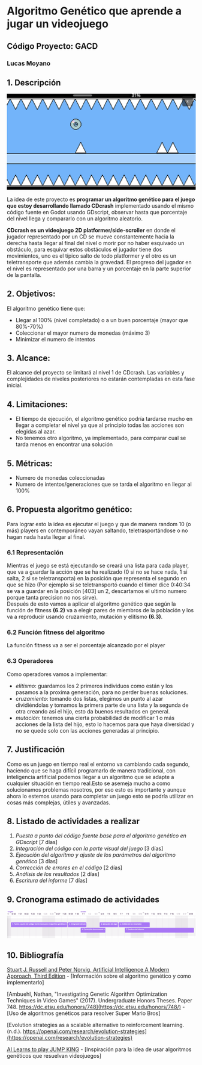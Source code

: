 # Algoritmo Genético que aprende a jugar un videojuego

## Código Proyecto: GACD

### Lucas Moyano

## 1. Descripción
![](imgs/CDcrashScreen.png)

La idea de este proyecto es **programar un algoritmo genético para el juego que estoy desarrollando llamado CDcrash** implementado usando el mismo código fuente en Godot usando GDscript, observar hasta que porcentaje del nivel llega y compararlo con un algoritmo aleatorio.

**CDcrash es un videojuego 2D platformer/side-scroller** en donde el jugador representado por un CD se mueve constantemente hacia la derecha hasta llegar al final del nivel o morir por no haber esquivado un obstáculo, para esquivar estos obstáculos el jugador tiene dos movimientos, uno es el típico salto de todo platformer y el otro es un teletransporte que además cambia la gravedad. El progreso del jugador en el nivel es representado por una barra y un porcentaje en la parte superior de la pantalla.

## 2. Objetivos:

El algoritmo genético tiene que:

- Llegar al 100% (nivel completado) o a un buen porcentaje (mayor que 80%-70%)
- Coleccionar el mayor numero de monedas (máximo 3)
- Minimizar el numero de intentos

## 3. Alcance:

El alcance del proyecto se limitará al nivel 1 de CDcrash. Las variables y complejidades de niveles posteriores no estarán contempladas en esta fase inicial.

## 4. Limitaciones:

- El tiempo de ejecución, el algoritmo genético podría tardarse mucho en llegar a completar el nivel ya que al principio todas las acciones son elegidas al azar.
- No tenemos otro algoritmo, ya implementado, para comparar cual se tarda menos en encontrar una solución
	
## 5. Métricas:

- Numero de monedas coleccionadas
- Numero de intentos/generaciones que se tarda el algoritmo en llegar al 100%

## 6. Propuesta algoritmo genético:

Para lograr esto la idea es ejecutar el juego y que de manera random 10 (o más) players en contemporáneo vayan saltando, teletrasportándose o no hagan nada hasta llegar al final.

### 6.1 Representación

Mientras el juego se está ejecutando se creará una lista para cada player, que va a guardar la acción que se ha realizado (0 si no se hace nada, 1 si salta, 2 si se teletransporta) en la posición que representa el segundo en que se hizo (Por ejemplo si se teletransportó cuando el timer dice 0:40:34 se va a guardar en la posición [403] un 2, descartamos el ultimo numero porque tanta precision no nos sirve).  
Después de esto vamos a aplicar el algoritmo genético que según la función de fitness **(6.2)** va a elegir pares de miembros de la población y los va a reproducir usando cruzamiento, mutación y elitismo **(6.3)**.

### 6.2 Función fitness del algoritmo

La función fitness va a ser el porcentaje alcanzado por el player

### 6.3 Operadores

Como operadores vamos a implementar:

- *elitismo*: guardamos los 2 primeros individuos como están y los pasamos a la proxima generación, para no perder buenas soluciones.
- *cruzamiento*: tomando dos listas, elegimos un punto al azar dividiéndolas y tomamos la primera parte de una lista y la segunda de otra creando así el hijo, esto da buenos resultados en general.
- *mutación*: tenemos una cierta probabilidad de modificar 1 o más acciones de la lista del hijo, esto lo hacemos para que haya diversidad y no se quede solo con las acciones generadas al principio.

## 7. Justificación

Como es un juego en tiempo real el entorno va cambiando cada segundo, haciendo que se haga difícil programarlo de manera tradicional, con inteligencia artificial podemos llegar a un algoritmo que se adapte a cualquier situación en tiempo real.Esto se asemeja mucho a como solucionamos problemas nosotros, por eso esto es importante y aunque ahora lo estemos usando para completar un juego esto se podría utilizar en cosas más complejas, útiles y avanzadas.

## 8. Listado de actividades a realizar

1. *Puesta a punto del código fuente base para el algoritmo genético en GDscript* [7 días]
2. *Integración del código con la parte visual del juego* [3 días]
3. *Ejecución del algoritmo y ajuste de los parámetros del algoritmo genético* [3 días]
4. *Corrección de errores en el código* [2 días]
5. *Análisis de los resultados* [2 días]
6. *Escritura del informe*  [7 días]

## 9. Cronograma estimado de actividades

![](imgs/gantt.PNG)

## 10. Bibliografía

[Stuart J. Russell and Peter Norvig, Artificial Intelligence A Modern Approach, Third Edition]() - [Información sobre el algoritmo genético y como implementarlo]

[Ambuehl, Nathan, "Investigating Genetic Algorithm Optimization Techniques in Video Games" (2017). Undergraduate Honors Theses. Paper 748. https://dc.etsu.edu/honors/748](https://dc.etsu.edu/honors/748/) - [Uso de algoritmos genéticos para resolver Super Mario Bros]

[Evolution strategies as a scalable alternative to reinforcement learning. (n.d.). https://openai.com/research/evolution-strategies](https://openai.com/research/evolution-strategies)

[AI Learns to play JUMP KING](https://youtu.be/DmQ4Dqxs0HI?si=SM80CKFyj_3gc2YN&t=66) - [Inspiración para la idea de usar algoritmos genéticos que resuelvan videojuegos]
